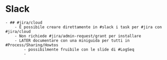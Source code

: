 # Slack
	- ## #jira/cloud
		- É possibile creare direttamente in #slack i task per #jira con #jira/cloud
		- Non richiede #jira/admin-request/grant per installare
		- LATER documentare con una miniguida per tutti in #Process/Sharing/Howtos
			- possibilmente fruibile con le slide di #LogSeq
			-
